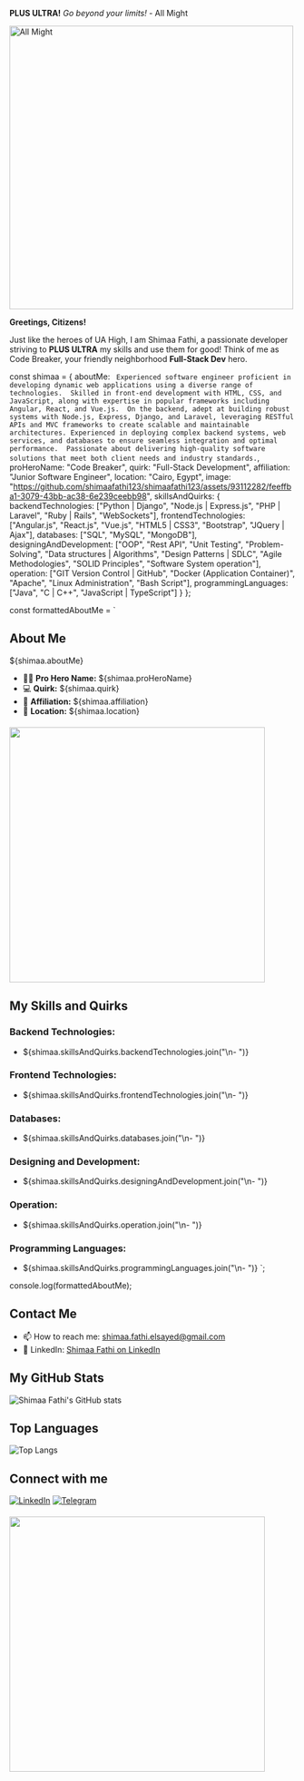**PLUS ULTRA!** *Go beyond your limits!* - All Might

<div class="text-center">
  <img src="https://github.com/shimaafathi123/shimaafathi123/assets/93112282/91b1f81c-bb73-4779-ab04-ec1cf614804b" width="500" alt="All Might"/>
</div>

**Greetings, Citizens!**

Just like the heroes of UA High, I am Shimaa Fathi, a passionate developer striving to **PLUS ULTRA** my skills and use them for good!  Think of me as Code Breaker, your friendly neighborhood **Full-Stack Dev** hero.

const shimaa = {
  aboutMe: `
    Experienced software engineer proficient in developing dynamic web applications using a diverse range of technologies. 
    Skilled in front-end development with HTML, CSS, and JavaScript, along with expertise in popular frameworks including Angular, React, and Vue.js. 
    On the backend, adept at building robust systems with Node.js, Express, Django, and Laravel, leveraging RESTful APIs and MVC frameworks to create scalable and maintainable architectures. Experienced in deploying complex backend systems, web services, and databases to ensure seamless integration and optimal performance. 
    Passionate about delivering high-quality software solutions that meet both client needs and industry standards.`,
  proHeroName: "Code Breaker",
  quirk: "Full-Stack Development",
  affiliation: "Junior Software Engineer",
  location: "Cairo, Egypt",
  image: "https://github.com/shimaafathi123/shimaafathi123/assets/93112282/feeffba1-3079-43bb-ac38-6e239ceebb98",
  skillsAndQuirks: {
    backendTechnologies: ["Python | Django", "Node.js | Express.js", "PHP | Laravel", "Ruby | Rails", "WebSockets"],
    frontendTechnologies: ["Angular.js", "React.js", "Vue.js", "HTML5 | CSS3", "Bootstrap", "JQuery | Ajax"],
    databases: ["SQL", "MySQL", "MongoDB"],
    designingAndDevelopment: ["OOP", "Rest API", "Unit Testing", "Problem-Solving", "Data structures | Algorithms", "Design Patterns | SDLC", "Agile Methodologies", "SOLID Principles", "Software System operation"],
    operation: ["GIT Version Control | GitHub", "Docker (Application Container)", "Apache", "Linux Administration", "Bash Script"],
    programmingLanguages: ["Java", "C | C++", "JavaScript | TypeScript"]
  }
};

const formattedAboutMe = `
## About Me

${shimaa.aboutMe}

- 🦸‍♂️ **Pro Hero Name:** ${shimaa.proHeroName}
- 💻 **Quirk:** ${shimaa.quirk}
- 🌟 **Affiliation:** ${shimaa.affiliation}
- 📍 **Location:** ${shimaa.location}

<div class="text-center" style="margin-top: 20px;">
  <img src="${shimaa.image}" width="450" />
</div>

## My Skills and Quirks

### Backend Technologies:
- ${shimaa.skillsAndQuirks.backendTechnologies.join("\n- ")}

### Frontend Technologies:
- ${shimaa.skillsAndQuirks.frontendTechnologies.join("\n- ")}

### Databases:
- ${shimaa.skillsAndQuirks.databases.join("\n- ")}

### Designing and Development:
- ${shimaa.skillsAndQuirks.designingAndDevelopment.join("\n- ")}

### Operation:
- ${shimaa.skillsAndQuirks.operation.join("\n- ")}

### Programming Languages:
- ${shimaa.skillsAndQuirks.programmingLanguages.join("\n- ")}
`;

console.log(formattedAboutMe);

## Contact Me

- 📫 How to reach me: shimaa.fathi.elsayed@gmail.com
- 💼 LinkedIn: [Shimaa Fathi on LinkedIn](https://www.linkedin.com/in/shimaafathielsayed/)

## My GitHub Stats

![Shimaa Fathi's GitHub stats](https://github-readme-stats.vercel.app/api?username=shimaafathi123&show_icons=true&theme=tokyonight)

## Top Languages

![Top Langs](https://github-readme-stats.vercel.app/api/top-langs/?username=shimaafathi123&layout=compact&theme=tokyonight)

## Connect with me

[![LinkedIn](https://img.shields.io/badge/LinkedIn-blue?style=for-the-badge&logo=linkedin)](https://www.linkedin.com/in/shimaafathielsayed/)
[![Telegram](https://img.shields.io/badge/Telegram-blue?style=for-the-badge&logo=telegram)](https://t.me/shimaafathi4)

<div class="text-center" style="margin-top: 20px;">
  <img src="https://github.com/shimaafathi123/shimaafathi123/assets/93112282/520242c7-905c-4285-9ea9-5144494a5170" width="450" />
</div>
